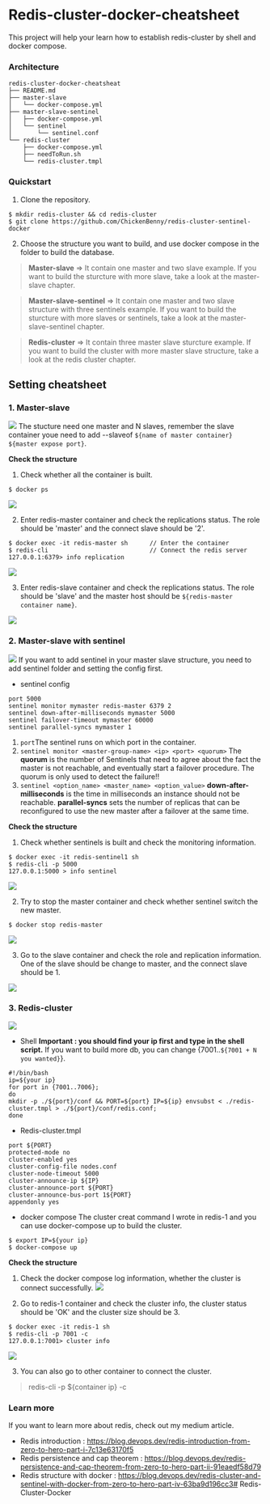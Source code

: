 # Redis-cluster-docker-cheatsheet
This project will help your learn how to establish redis-cluster by shell and docker compose.

### Architecture
```
redis-cluster-docker-cheatsheat
├── README.md
├── master-slave       
│   └── docker-compose.yml
├── master-slave-sentinel
│   ├── docker-compose.yml
│   └── sentinel
│       └── sentinel.conf
└── redis-cluster
    ├── docker-compose.yml
    ├── needToRun.sh
    └── redis-cluster.tmpl
```

### Quickstart
1. Clone the repository.
```
$ mkdir redis-cluster && cd redis-cluster
$ git clone https://github.com/ChickenBenny/redis-cluster-sentinel-docker
```
2. Choose the structure you want to build, and use docker compose in the folder to build the database.
> **Master-slave** => It contain one master and two slave example. If you want to build the sturcture with more slave, take a look at the master-slave chapter.

> **Master-slave-sentinel** => It contain one master and two slave structure with three sentinels example. If you want to build the sturcture with more slaves or sentinels, take a look at the master-slave-sentinel chapter.

> **Redis-cluster** => It contain three master slave sturcture example. If you want to build the cluster with more master slave structure, take a look at the redis cluster chapter.


## Setting cheatsheet
### 1. Master-slave
![](https://i.imgur.com/PggxwJH.png)
The stucture need one master and N slaves, remember the slave container youe need to add --slaveof ```${name of master container}``` ```${master expose port}```.

**Check the structure**
1. Check whether all the container is built.
```
$ docker ps
```
![](https://i.imgur.com/Anmk1r4.png)

2. Enter redis-master container and check the replications status. The role should be 'master' and the connect slave should be '2'.
```
$ docker exec -it redis-master sh      // Enter the container
$ redis-cli                            // Connect the redis server
127.0.0.1:6379> info replication       
```
![](https://i.imgur.com/kgXoorg.png)

3. Enter redis-slave container and check the replications status. The role should be 'slave' and the master host should be ```${redis-master container name}```.

![](https://i.imgur.com/0KHbYd8.png)


### 2. Master-slave with sentinel
![](https://i.imgur.com/WKLCLgN.png)
If you want to add sentinel in your master slave structure, you need to add sentinel folder and setting the config first.
* sentinel config
```
port 5000
sentinel monitor mymaster redis-master 6379 2
sentinel down-after-milliseconds mymaster 5000
sentinel failover-timeout mymaster 60000
sentinel parallel-syncs mymaster 1
```
1. ```port```The sentinel runs on which port in the container.
2. ```sentinel monitor <master-group-name> <ip> <port> <quorum>```
   The **quorum** is the number of Sentinels that need to agree about the fact the master is not reachable, and eventually start a failover procedure. The quorum is only used to detect the failure!!
3. ```sentinel <option_name> <master_name> <option_value>```
  **down-after-milliseconds** is the time in milliseconds an instance should not be reachable.
  **parallel-syncs** sets the number of replicas that can be reconfigured to use the new master after a failover at the same time.

**Check the structure**
1. Check whether sentinels is built and check the monitoring information.
```
$ docker exec -it redis-sentinel1 sh
$ redis-cli -p 5000
127.0.0.1:5000 > info sentinel
```
![](https://i.imgur.com/FLQOaxK.png)

2. Try to stop the master container and check whether sentinel switch the new master.
```
$ docker stop redis-master
```
![](https://i.imgur.com/peYwuhY.png)

3. Go to the slave container and check the role and replication information. One of the slave should be change to master, and the connect slave should be 1.

![](https://i.imgur.com/lgohWXF.png)


### 3. Redis-cluster
![](https://i.imgur.com/9eciYe7.png)


* Shell
**Important : you should find your ip first and type in the shell script.**
If you want to build more db, you can change {7001..```${7001 + N you wanted}```}.
```
#!/bin/bash
ip=${your ip}
for port in {7001..7006}; 
do 
mkdir -p ./${port}/conf && PORT=${port} IP=${ip} envsubst < ./redis-cluster.tmpl > ./${port}/conf/redis.conf; 
done
```


* Redis-cluster.tmpl
```
port ${PORT} 
protected-mode no 
cluster-enabled yes 
cluster-config-file nodes.conf 
cluster-node-timeout 5000 
cluster-announce-ip ${IP}
cluster-announce-port ${PORT} 
cluster-announce-bus-port 1${PORT} 
appendonly yes
```

* docker compose
The cluster creat command I wrote in redis-1 and you can use docker-compose up to build the cluster.
```
$ export IP=${your ip}
$ docker-compose up
```

**Check the structure**
1. Check the docker compose log information, whether the cluster is connect successfully.
![](https://i.imgur.com/H4ac6X3.png)

2. Go to redis-1 container and check the cluster info, the cluster status should be 'OK' and the cluster size should be 3.
```
$ docker exec -it redis-1 sh
$ redis-cli -p 7001 -c            
127.0.0.1:7001> cluster info
```

![](https://i.imgur.com/5d22JhN.png)

3. You can also go to other container to connect the cluster.
> redis-cli -p ${container ip} -c

### Learn more
If you want to learn more about redis, check out my medium article.
* Redis introduction : https://blog.devops.dev/redis-introduction-from-zero-to-hero-part-i-7c13e63170f5
* Redis persistence and cap theorem : https://blog.devops.dev/redis-persistence-and-cap-theorem-from-zero-to-hero-part-ii-91eaedf58d79
* Redis structure with docker : https://blog.devops.dev/redis-cluster-and-sentinel-with-docker-from-zero-to-hero-part-iv-63ba9d196cc3#   R e d i s - C l u s t e r - D o c k e r  
 